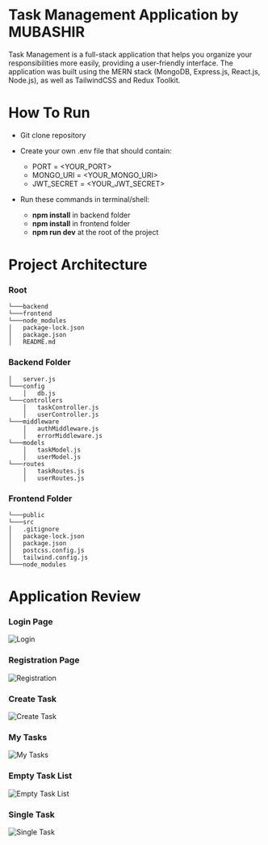 
# Task Management Application by MUBASHIR
Task Management is a full-stack application that helps you organize your responsibilities more easily, providing a user-friendly interface. The application was built using the MERN stack (MongoDB, Express.js, React.js, Node.js), as well as TailwindCSS and Redux Toolkit. 

# How To Run
- Git clone repository
- Create your own .env file that should contain:
  - PORT = <YOUR_PORT>
  - MONGO_URI = <YOUR_MONGO_URI>
  - JWT_SECRET = <YOUR_JWT_SECRET>
  
- Run these commands in terminal/shell:
  -  <b>npm install</b> in backend folder
  -  <b>npm install</b> in frontend folder
  -  <b>npm run dev</b> at the root of the project 

# Project Architecture

### Root
```   
└───backend
└───frontend
└───node_modules
│   package-lock.json 
│   package.json 
│   README.md
```

### Backend Folder
```
│   server.js    
└───config
    │   db.js
└───controllers
    │   taskController.js
    │   userController.js
└───middleware
    │   authMiddleware.js
    │   errorMiddleware.js
└───models
    │   taskModel.js
    │   userModel.js
└───routes
    │   taskRoutes.js
    │   userRoutes.js
```

### Frontend Folder
```   
└───public
└───src
│   .gitignore 
│   package-lock.json 
│   package.json
│   postcss.config.js
│   tailwind.config.js
└───node_modules
```

# Application Review

### Login Page
![Login](https://user-images.githubusercontent.com/84568841/156879302-a1f3c85c-005b-4af5-907d-33533eb88a3d.png)


### Registration Page
![Registration](https://user-images.githubusercontent.com/84568841/156879304-20742b5a-1d56-4898-9c42-3444709f8f58.png)


### Create Task
![Create Task](https://user-images.githubusercontent.com/84568841/156879305-3620b7f8-ed3c-4a30-b742-95c66fa5604c.png)


### My Tasks
![My Tasks](https://user-images.githubusercontent.com/84568841/157099639-7ec0b2d5-0f10-47e5-a161-a14c19972eb7.png)


### Empty Task List
![Empty Task List](https://user-images.githubusercontent.com/84568841/157098706-2b6a5de8-9813-4a7d-a598-5cb334a34fc6.png)


### Single Task

![Single Task](https://user-images.githubusercontent.com/84568841/156879313-df608b9d-f23a-4126-bedf-73b7a59a0daa.png)



